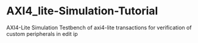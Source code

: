 # AXI4_lite-Simulation-Tutorial
AXI4-Lite Simulation Testbench of axi4-lite transactions for verification of custom peripherals in edit ip

